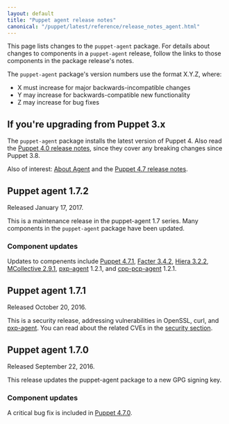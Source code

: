 ```yaml
---
layout: default
title: "Puppet agent release notes"
canonical: "/puppet/latest/reference/release_notes_agent.html"
---
```


[Puppet 4.7.0]: /puppet/4.7/reference/release_notes.html#puppet-470
[Puppet 4.7.1]: /puppet/4.7/reference/release_notes.html#puppet-471

[Facter 3.4.1]: /facter/3.4/release_notes.html#facter-341
[Facter 3.4.2]: /facter/3.4/release_notes.html#facter-342

[Hiera 3.2.1]: /hiera/3.2/release_notes.html#hiera-321
[Hiera 3.2.2]: /hiera/3.2/release_notes.html#hiera-322

[MCollective 2.9.0]: /mcollective/releasenotes.html#2_9_0
[MCollective 2.9.1]: /mcollective/releasenotes.html#2_9_1

[pxp-agent]: https://github.com/puppetlabs/pxp-agent

[security]: /security/index.html

[cpp-pcp-agent]: https://github.com/puppetlabs/cpp-pcp-client

This page lists changes to the `puppet-agent` package. For details about changes to components in a `puppet-agent` release, follow the links to those components in the package release's notes.

The `puppet-agent` package's version numbers use the format X.Y.Z, where:

* X must increase for major backwards-incompatible changes
* Y may increase for backwards-compatible new functionality
* Z may increase for bug fixes

## If you're upgrading from Puppet 3.x

The `puppet-agent` package installs the latest version of Puppet 4. Also read the [Puppet 4.0 release notes](/puppet/4.0/reference/release_notes.html), since they cover any breaking changes since Puppet 3.8.

Also of interest: [About Agent](./about_agent.html) and the [Puppet 4.7 release notes](./release_notes.html).

## Puppet agent 1.7.2

Released January 17, 2017.

This is a maintenance release in the puppet-agent 1.7 series. Many components in the `puppet-agent` package have been updated.

### Component updates

Updates to compenents include [Puppet 4.7.1][], [Facter 3.4.2][], [Hiera 3.2.2][], [MCollective 2.9.1][], [pxp-agent][] 1.2.1, and [cpp-pcp-agent][] 1.2.1.

## Puppet agent 1.7.1

Released October 20, 2016.

This is a security release, addressing vulnerabilities in OpenSSL, curl, and [pxp-agent][]. You can read about the related CVEs in the [security section][security].

## Puppet agent 1.7.0

Released September 22, 2016.

This release updates the puppet-agent package to a new GPG signing key.

### Component updates

A critical bug fix is included in [Puppet 4.7.0][].